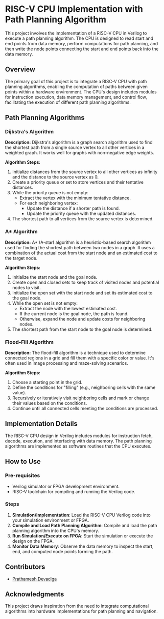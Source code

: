 
# RISC-V CPU Implementation with Path Planning Algorithm

This project involves the implementation of a RISC-V CPU in Verilog to execute a path planning algorithm. The CPU is designed to read start and end points from data memory, perform computations for path planning, and then write the node points connecting the start and end points back into the data memory.

## Overview

The primary goal of this project is to integrate a RISC-V CPU with path planning algorithms, enabling the computation of paths between given points within a hardware environment. The CPU's design includes modules for instruction execution, data memory management, and control flow, facilitating the execution of different path planning algorithms.

## Path Planning Algorithms

### Dijkstra's Algorithm

**Description:**
Dijkstra's algorithm is a graph search algorithm used to find the shortest path from a single source vertex to all other vertices in a weighted graph. It works well for graphs with non-negative edge weights.

**Algorithm Steps:**
1. Initialize distances from the source vertex to all other vertices as infinity and the distance to the source vertex as 0.
2. Create a priority queue or set to store vertices and their tentative distances.
3. While the priority queue is not empty:
   - Extract the vertex with the minimum tentative distance.
   - For each neighboring vertex:
     - Update the distance if a shorter path is found.
     - Update the priority queue with the updated distances.
4. The shortest path to all vertices from the source vertex is determined.

### A* Algorithm

**Description:**
A* (A-star) algorithm is a heuristic-based search algorithm used for finding the shortest path between two nodes in a graph. It uses a combination of the actual cost from the start node and an estimated cost to the target node.

**Algorithm Steps:**
1. Initialize the start node and the goal node.
2. Create open and closed sets to keep track of visited nodes and potential nodes to visit.
3. Initialize the open set with the start node and set its estimated cost to the goal node.
4. While the open set is not empty:
   - Extract the node with the lowest estimated cost.
   - If the current node is the goal node, the path is found.
   - Otherwise, expand the node and update costs for neighboring nodes.
5. The shortest path from the start node to the goal node is determined.

### Flood-Fill Algorithm

**Description:**
The flood-fill algorithm is a technique used to determine connected regions in a grid and fill them with a specific color or value. It's often used in image processing and maze-solving scenarios.

**Algorithm Steps:**
1. Choose a starting point in the grid.
2. Define the conditions for "filling" (e.g., neighboring cells with the same value).
3. Recursively or iteratively visit neighboring cells and mark or change their values based on the conditions.
4. Continue until all connected cells meeting the conditions are processed.

## Implementation Details

The RISC-V CPU design in Verilog includes modules for instruction fetch, decode, execution, and interfacing with data memory. The path planning algorithms are implemented as software routines that the CPU executes.

## How to Use

### Pre-requisites
- Verilog simulator or FPGA development environment.
- RISC-V toolchain for compiling and running the Verilog code.

### Steps
1. **Simulation/Implementation**: Load the RISC-V CPU Verilog code into your simulation environment or FPGA.
2. **Compile and Load Path Planning Algorithm**: Compile and load the path planning algorithm into the CPU's memory.
3. **Run Simulation/Execute on FPGA**: Start the simulation or execute the design on the FPGA.
4. **Monitor Data Memory**: Observe the data memory to inspect the start, end, and computed node points forming the path.

## Contributors

- [Prathamesh Devadiga](https://github.com/devadigapratham)

## Acknowledgments

This project draws inspiration from the need to integrate computational algorithms into hardware implementations for path planning and navigation.

